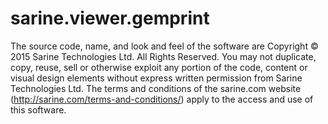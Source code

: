 # sarine.viewer.gemprint

The source code, name, and look and feel of the software are Copyright © 2015 Sarine Technologies Ltd.
All Rights Reserved. You may not duplicate, copy, reuse, sell or otherwise exploit any portion of the code, content or visual design elements without express written permission from Sarine Technologies Ltd.
The terms and conditions of the sarine.com website (http://sarine.com/terms-and-conditions/) apply to the access and use of this software.
